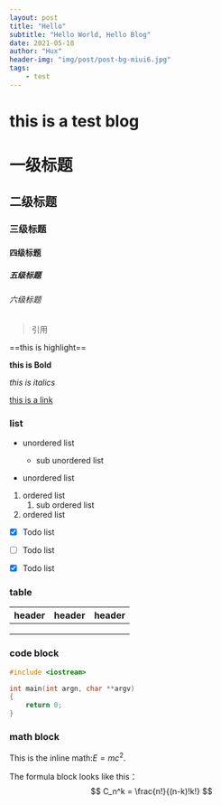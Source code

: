 ```yaml
---
layout: post
title: "Hello"
subtitle: "Hello World, Hello Blog"
date: 2021-05-18
author: "Hux"
header-img: "img/post/post-bg-miui6.jpg"
tags:
    - test
---
```


# this is a test blog

# 一级标题

## 二级标题

### 三级标题

#### 四级标题

##### 五级标题

###### 六级标题





> 引用

==this is highlight==

**this is Bold**

*this is italics*

[this is a link]()

### list

- unordered list
  - sub unordered list

- unordered list

1. ordered list
   1. sub ordered list
2. ordered list

- [x] Todo list
- [ ] Todo list
- [x] Todo list



### table

| header | header | header |
| ------ | ------ | ------ |
|        |        |        |
|        |        |        |
|        |        |        |



### code block

```c++
#include <iostream>

int main(int argn, char **argv)
{
    return 0;
}
```


### math block

This is the inline math:$E=m c^2$.

The formula block looks like this：
$$
C_n^k = \frac{n!}{(n-k)!k!}
$$

